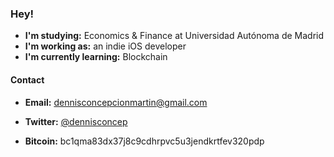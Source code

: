 ### Hey!
- **I'm studying:** Economics & Finance at Universidad Autónoma de Madrid
- **I'm working as:** an indie iOS developer
- **I'm currently learning:** Blockchain

#### Contact
- **Email:** dennisconcepcionmartin@gmail.com
- **Twitter:** [@dennisconcep](https://twitter.com/dennisconcep)

- **Bitcoin:** bc1qma83dx37j8c9cdhrpvc5u3jendkrtfev320pdp
